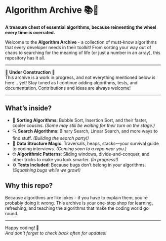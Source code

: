 # Algorithm Archive 📚🧠

**A treasure chest of essential algorithms, because reinventing the wheel every time is overrated.**

Welcome to the **Algorithm Archive** - a collection of must-know algorithms that every developer needs in their toolkit! From sorting your way out of chaos to searching for the meaning of life (or just a number in an array), this repository has it all.

---

🚧 **Under Construction** 🚧  
This archive is a work in progress, and not everything mentioned below is here... yet! Stay tuned as I continue adding algorithms, tests, and documentation. Contributions and ideas are always welcome!

---

## What’s inside?
- 📜 **Sorting Algorithms**: Bubble Sort, Insertion Sort, and their faster, cooler cousins. *(Some may still be waiting for their turn on the stage.)*
- 🔍 **Search Algorithms**: Binary Search, Linear Search, and more ways to find stuff. *(Building the search party!)*
- 🧮 **Data Structure Magic**: Traversals, heaps, stacks—your survival guide to coding interviews. *(Coming soon to a repo near you.)*
- 🤓 **Algorithmic Patterns**: Sliding windows, divide-and-conquer, and other tricks to make you look smarter. *(In progress!)*
- ⚙️ **Tests Included**: Because bugs don’t belong in your algorithms. *(Squashing bugs while we grow!)*

## Why this repo?

Because algorithms are like jokes - if you have to explain them, you’re probably doing it wrong. This archive is your one-stop shop for learning, refreshing, and teaching the algorithms that make the coding world go round.

---

Happy coding! 🚀  
*And don’t forget to check back often for updates!*
